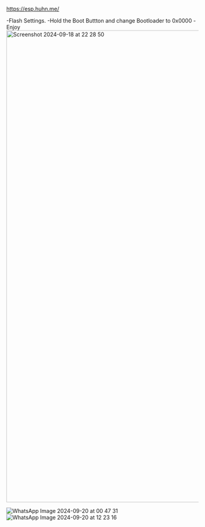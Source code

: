 https://esp.huhn.me/

-Flash Settings.
-Hold the Boot Buttton
and change Bootloader to 0x0000
-Enjoy
<img width="1235" alt="Screenshot 2024-09-18 at 22 28 50" src="https://github.com/user-attachments/assets/e1c62184-66ea-4861-800d-80b51a63429e">

![WhatsApp Image 2024-09-20 at 00 47 31](https://github.com/user-attachments/assets/52fb8f6b-4046-43ce-b6fe-e4e01d14c485)
![WhatsApp Image 2024-09-20 at 12 23 16](https://github.com/user-attachments/assets/e92eb0b9-2818-4648-98fd-bf4da597b5d3)
